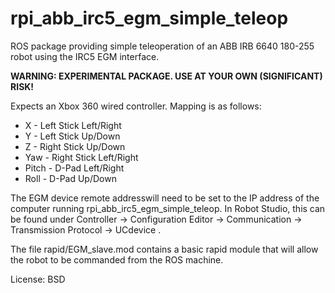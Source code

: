 # rpi_abb_irc5_egm_simple_teleop
ROS package providing simple teleoperation of an ABB IRB 6640 180-255 robot using the IRC5 EGM interface.

**WARNING: EXPERIMENTAL PACKAGE. USE AT YOUR OWN (SIGNIFICANT) RISK!**

Expects an Xbox 360 wired controller. Mapping is as follows:

* X - Left Stick Left/Right
* Y - Left Stick Up/Down
* Z - Right Stick Up/Down
* Yaw - Right Stick Left/Right
* Pitch - D-Pad Left/Right
* Roll - D-Pad Up/Down

The EGM device remote addresswill need to be set to the IP address of the computer running rpi_abb_irc5_egm_simple_teleop. In Robot Studio, this can be found under Controller -> Configuration Editor -> Communication -> Transmission Protocol -> UCdevice .

The file rapid/EGM_slave.mod contains a basic rapid module that will allow the robot to be commanded from the ROS machine.

License: BSD


